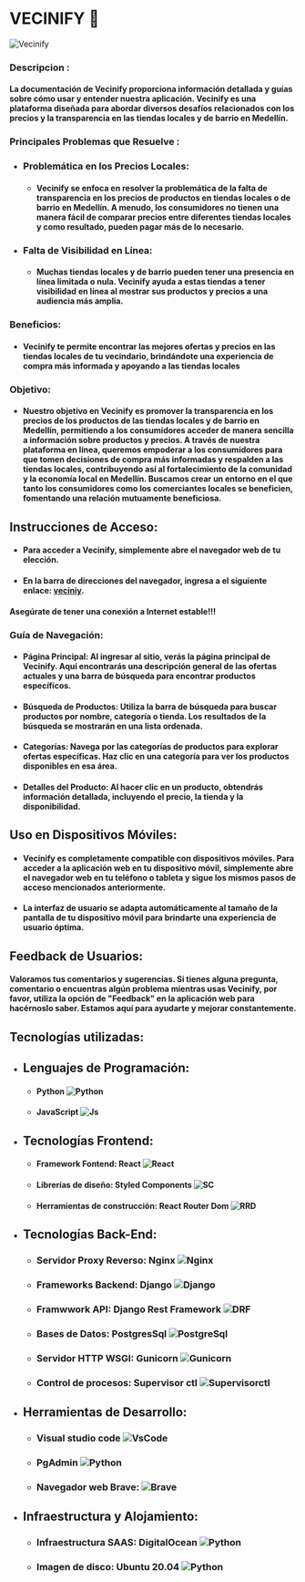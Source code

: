 
# VECINIFY 🏪
![Vecinify](https://i.imgur.com/ML1H8Ct.png)
### Descripcion  :

#### La documentación de Vecinify proporciona información detallada y guías sobre cómo usar y entender nuestra aplicación. Vecinify es una plataforma diseñada para abordar diversos desafíos relacionados con los precios y la transparencia en las tiendas locales y de barrio en Medellín.

###  Principales Problemas que Resuelve :

- ### Problemática en los Precios Locales: 
  * #### Vecinify se enfoca en resolver la problemática de la falta de transparencia en los precios de productos en tiendas locales o de barrio en Medellín. A menudo, los consumidores no tienen una manera fácil de comparar precios entre diferentes tiendas locales y como resultado, pueden pagar más de lo necesario.

- ### Falta de Visibilidad en Línea: 
   * #### Muchas tiendas locales y de barrio pueden tener una presencia en línea limitada o nula. Vecinify ayuda a estas tiendas a tener visibilidad en línea al mostrar sus productos y precios a una audiencia más amplia.

### Beneficios:

 * #### Vecinify te permite encontrar las mejores ofertas y precios en las tiendas locales de tu vecindario, brindándote una experiencia de compra más informada y apoyando a las tiendas locales


### Objetivo: 

 * #### Nuestro objetivo en Vecinify es promover la transparencia en los precios de los productos de las tiendas locales y de barrio en Medellín, permitiendo a los consumidores acceder de manera sencilla a información sobre productos y precios. A través de nuestra plataforma en línea, queremos empoderar a los consumidores para que tomen decisiones de compra más informadas y respalden a las tiendas locales, contribuyendo así al fortalecimiento de la comunidad y la economía local en Medellín. Buscamos crear un entorno en el que tanto los consumidores como los comerciantes locales se beneficien, fomentando una relación mutuamente beneficiosa.

## Instrucciones de Acceso:

* #### Para acceder a Vecinify, simplemente abre el navegador web de tu elección.
* #### En la barra de direcciones del navegador, ingresa a el siguiente enlace: [veciniy](vecinify.com).
#### Asegúrate de tener una conexión a Internet estable!!!


### Guía de Navegación:

- #### Página Principal: Al ingresar al sitio, verás la página principal de Vecinify. Aquí encontrarás una descripción general de las ofertas actuales y una barra de búsqueda para encontrar productos específicos.

- #### Búsqueda de Productos: Utiliza la barra de búsqueda para buscar productos por nombre, categoría o tienda. Los resultados de la búsqueda se mostrarán en una lista ordenada.

- #### Categorías: Navega por las categorías de productos para explorar ofertas específicas. Haz clic en una categoría para ver los productos disponibles en esa área.

- #### Detalles del Producto: Al hacer clic en un producto, obtendrás información detallada, incluyendo el precio, la tienda y la disponibilidad.


## Uso en Dispositivos Móviles:

* #### Vecinify es completamente compatible con dispositivos móviles. Para acceder a la aplicación web en tu dispositivo móvil, simplemente abre el navegador web en tu teléfono o tableta y sigue los mismos pasos de acceso mencionados anteriormente.
 * #### La interfaz de usuario se adapta automáticamente al tamaño de la pantalla de tu dispositivo móvil para brindarte una experiencia de usuario óptima.


## Feedback de Usuarios:
#### Valoramos tus comentarios y sugerencias. Si tienes alguna pregunta, comentario o encuentras algún problema mientras usas Vecinify, por favor, utiliza la opción de "Feedback" en la aplicación web para hacérnoslo saber. Estamos aquí para ayudarte y mejorar constantemente.

## Tecnologías utilizadas:
- ## Lenguajes de Programación:

   * #### Python <img src="https://img.shields.io/badge/python-3670A0?&logo=python&logoColor=ffdd54" alt="Python"/>
   * #### JavaScript <img src="https://img.shields.io/badge/javascript-%23323330.svg?&logo=javascript&logoColor=%23F7DF1E" alt="Js" />

- ## Tecnologías Frontend:
  * #### Framework Fontend: React  <img src="https://img.shields.io/badge/react-%2320232a.svg?&logo=react&logoColor=%2361DAFB" alt="React"/>
  * #### Librerías de diseño: Styled Components <img src="https://img.shields.io/badge/styled--components-DB7093?&logo=styled-components&logoColor=white" alt="SC"/>
  * ####  Herramientas de construcción: React Router Dom  <img src="https://img.shields.io/badge/React_Router-CA4245?&logo=react-router&logoColor=white" alt="RRD"/>
  
- ## Tecnologías Back-End:
  *  ### Servidor Proxy Reverso: Nginx <img src="https://img.shields.io/badge/nginx-%23009639.svg?&logo=nginx&logoColor=white" alt="Nginx"/>
  * ### Frameworks Backend: Django <img src="https://img.shields.io/badge/django-%23092E20.svg?logo=django&logoColor=white" alt="Django"/>
  * ### Framwwork API: Django Rest Framework <img src="https://img.shields.io/badge/DJANGO-REST-ff1709?&logo=django&logoColor=white&color=ff1709&labelColor=gray"  alt="DRF"/>
  * ### Bases de Datos: PostgresSql <img src="https://img.shields.io/badge/postgres-%23316192.svg?&logo=postgresql&logoColor=white"  alt="PostgreSql"/>
  *  ### Servidor HTTP WSGI:  Gunicorn <img src="https://img.shields.io/badge/gunicorn-%298729.svg?&logo=gunicorn&logoColor=white"  alt="Gunicorn"/>
  * ### Control de procesos: Supervisor ctl <img src="https://img.shields.io/badge/supervisor-ctl-%234E82C2?&logo=supervisor-ctl" alt="Supervisorctl"/>

- ## Herramientas de Desarrollo:
  * ### Visual studio code  <img src="https://img.shields.io/badge/Visual%20Studio%20Code-0078d7.svg?&logo=visual-studio-code&logoColor=white" alt="VsCode"/>
  * ### PgAdmin <img src="https://img.shields.io/badge/PgAdmin-%234E82C2?&logo=pgadmin&logoColor=white" alt="Python"/> 
  * ### Navegador web Brave: <img src="https://img.shields.io/badge/Brave-FB542B?&logo=Brave&logoColor=white" alt="Brave"/>

- ## Infraestructura y Alojamiento:
  * ### Infraestructura SAAS: DigitalOcean   <img src="https://img.shields.io/badge/DigitalOcean-%230167ff.svg?&logo=digitalOcean&logoColor=white" alt="Python"/>
   * ### Imagen de disco: Ubuntu 20.04  <img src="https://img.shields.io/badge/Ubuntu-E95420?&logo=ubuntu&logoColor=white" alt="Python"/>
   


